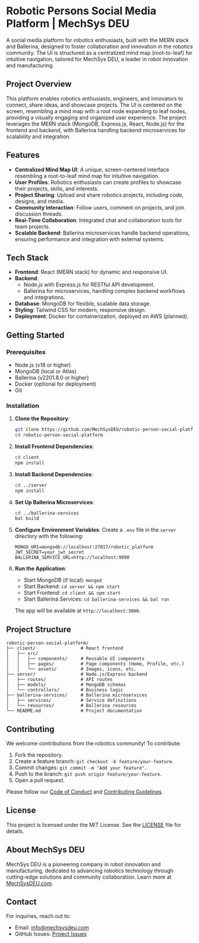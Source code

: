 # Robotic Persons Social Media Platform | MechSys DEU

A social media platform for robotics enthusiasts, built with the MERN stack and Ballerina, designed to foster collaboration and innovation in the robotics community. The UI is structured as a centralized mind map (root-to-leaf) for intuitive navigation, tailored for MechSys DEU, a leader in robot innovation and manufacturing.

## Project Overview

This platform enables robotics enthusiasts, engineers, and innovators to connect, share ideas, and showcase projects. The UI is centered on the screen, resembling a mind map with a root node expanding to leaf nodes, providing a visually engaging and organized user experience. The project leverages the MERN stack (MongoDB, Express.js, React, Node.js) for the frontend and backend, with Ballerina handling backend microservices for scalability and integration.

## Features

- **Centralized Mind Map UI**: A unique, screen-centered interface resembling a root-to-leaf mind map for intuitive navigation.
- **User Profiles**: Robotics enthusiasts can create profiles to showcase their projects, skills, and interests.
- **Project Sharing**: Upload and share robotics projects, including code, designs, and media.
- **Community Interaction**: Follow users, comment on projects, and join discussion threads.
- **Real-Time Collaboration**: Integrated chat and collaboration tools for team projects.
- **Scalable Backend**: Ballerina microservices handle backend operations, ensuring performance and integration with external systems.

## Tech Stack

- **Frontend**: React (MERN stack) for dynamic and responsive UI.
- **Backend**: 
  - Node.js with Express.js for RESTful API development.
  - Ballerina for microservices, handling complex backend workflows and integrations.
- **Database**: MongoDB for flexible, scalable data storage.
- **Styling**: Tailwind CSS for modern, responsive design.
- **Deployment**: Docker for containerization, deployed on AWS (planned).

## Getting Started

### Prerequisites

- Node.js (v18 or higher)
- MongoDB (local or Atlas)
- Ballerina (v2201.8.0 or higher)
- Docker (optional for deployment)
- Git

### Installation

1. **Clone the Repository**:
   ```bash
   git clone https://github.com/MechSysDEU/robotic-person-social-platform.git
   cd robotic-person-social-platform
   ```

2. **Install Frontend Dependencies**:
   ```bash
   cd client
   npm install
   ```

3. **Install Backend Dependencies**:
   ```bash
   cd ../server
   npm install
   ```

4. **Set Up Ballerina Microservices**:
   ```bash
   cd ../ballerina-services
   bal build
   ```

5. **Configure Environment Variables**:
   Create a `.env` file in the `server` directory with the following:
   ```env
   MONGO_URI=mongodb://localhost:27017/robotic_platform
   JWT_SECRET=your_jwt_secret
   BALLERINA_SERVICE_URL=http://localhost:9090
   ```

6. **Run the Application**:
   - Start MongoDB (if local): `mongod`
   - Start Backend: `cd server && npm start`
   - Start Frontend: `cd client && npm start`
   - Start Ballerina Services: `cd ballerina-services && bal run`

   The app will be available at `http://localhost:3000`.

## Project Structure

```
robotic-person-social-platform/
├── client/                 # React frontend
│   ├── src/
│   │   ├── components/     # Reusable UI components
│   │   ├── pages/          # Page components (Home, Profile, etc.)
│   │   └── assets/         # Images, icons, etc.
├── server/                 # Node.js/Express backend
│   ├── routes/             # API routes
│   ├── models/             # MongoDB schemas
│   └── controllers/        # Business logic
├── ballerina-services/     # Ballerina microservices
│   ├── services/           # Service definitions
│   └── resources/          # Ballerina resources
└── README.md               # Project documentation
```

## Contributing

We welcome contributions from the robotics community! To contribute:

1. Fork the repository.
2. Create a feature branch: `git checkout -b feature/your-feature`.
3. Commit changes: `git commit -m "Add your feature"`.
4. Push to the branch: `git push origin feature/your-feature`.
5. Open a pull request.

Please follow our [Code of Conduct](CODE_OF_CONDUCT.md) and [Contributing Guidelines](CONTRIBUTING.md).

## License

This project is licensed under the MIT License. See the [LICENSE](LICENSE) file for details.

## About MechSys DEU

MechSys DEU is a pioneering company in robot innovation and manufacturing, dedicated to advancing robotics technology through cutting-edge solutions and community collaboration. Learn more at [MechSysDEU.com](https://mechsysdeu.com).

## Contact

For inquiries, reach out to:
- Email: info@mechsysdeu.com
- GitHub Issues: [Project Issues](https://github.com/MechSysDEU/robotic-person-social-platform/issues)
